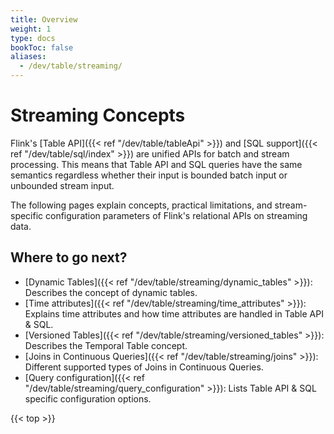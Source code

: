 ```yaml
---
title: Overview
weight: 1
type: docs
bookToc: false
aliases:
  - /dev/table/streaming/
---
```

<!--
Licensed to the Apache Software Foundation (ASF) under one
or more contributor license agreements.  See the NOTICE file
distributed with this work for additional information
regarding copyright ownership.  The ASF licenses this file
to you under the Apache License, Version 2.0 (the
"License"); you may not use this file except in compliance
with the License.  You may obtain a copy of the License at

  http://www.apache.org/licenses/LICENSE-2.0

Unless required by applicable law or agreed to in writing,
software distributed under the License is distributed on an
"AS IS" BASIS, WITHOUT WARRANTIES OR CONDITIONS OF ANY
KIND, either express or implied.  See the License for the
specific language governing permissions and limitations
under the License.
-->

# Streaming Concepts

Flink's [Table API]({{< ref "/dev/table/tableApi" >}}) and [SQL support]({{< ref "/dev/table/sql/index" >}}) are unified APIs for batch and stream processing.
This means that Table API and SQL queries have the same semantics regardless whether their input is bounded batch input or unbounded stream input.

The following pages explain concepts, practical limitations, and stream-specific configuration parameters of Flink's relational APIs on streaming data.

Where to go next?
-----------------

* [Dynamic Tables]({{< ref "/dev/table/streaming/dynamic_tables" >}}): Describes the concept of dynamic tables.
* [Time attributes]({{< ref "/dev/table/streaming/time_attributes" >}}): Explains time attributes and how time attributes are handled in Table API & SQL.
* [Versioned Tables]({{< ref "/dev/table/streaming/versioned_tables" >}}): Describes the Temporal Table concept.
* [Joins in Continuous Queries]({{< ref "/dev/table/streaming/joins" >}}): Different supported types of Joins in Continuous Queries.
* [Query configuration]({{< ref "/dev/table/streaming/query_configuration" >}}): Lists Table API & SQL specific configuration options.

{{< top >}}
